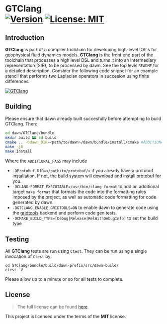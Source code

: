 GTClang <br/> <a target="_blank" href="http://semver.org">![Version][Version.Badge]</a><!-- <a target="_blank" href="https://travis-ci.org/MeteoSwiss-APN/GTClang">![Travis status][TravisCI.Badge]</a>--> <a target="_blank" href="https://opensource.org/licenses/MIT">![License: MIT][MIT.License]</a>
===========

## Introduction

**GTClang** is part of a compiler toolchain for developing high-level DSLs for geophysical fluid dynamics models. **GTClang** is the front end part of the toolchain that processes a high level DSL and turns it into an intermediary representation (SIR), to be processed by dawn. See the top level `README` for a detailed description. Consider the following code snippet for an example stencil that performs two Laplacian operators in succesion using finite differences:

[![GTClang](https://raw.githubusercontent.com/MeteoSwiss-APN/GTClang/master/docs/images/hd.png)](https://github.com/MeteoSwiss-APN/GTClang/releases)

## Building

Please ensure that dawn already built succesfully before attempting to build GTClang. Then:

```bash
cd dawn/GTClang/bundle
mkdir build && cd build
cmake .. -Ddawn_DIR=<path/to/dawn>/dawn/bundle/install/cmake #ADDITIONAL_FLAGS#
make -j6
make install
```

Where the `ADDITIONAL_FAGS` may include
* `-DProtobuf_DIR=</path/to/protobuf/>` if you already have a protobuf installation. If not, the build system will download and install protobuf for you. 
* `-DCLANG-FORMAT_EXECUTABLE=/usr/bin/clang-format` to add an additional target `make format` that formats the code into the formatting rules imposed by the project, as well as automatic code formatting for code generated by dawn.
* `-DGTCLANG_ENABLE_GRIDTOOLS=ON` to enable dawn to generate code using the [gridtools](https://github.com/GridTools/gridtools) backend and perform code gen tests.
* `-DCMAKE_BUILD_TYPE=[Debug|Release|RelWithDebugInfo]` to set the build type 

## Testing

All **GTClang** tests are run using `Ctest`. They can be run using a single invocation of `Ctest` by:

```
cd GTClang/bundle/build/dawn-prefix/src/dawn-build/
ctest -V
```

Please allow up to a minute or so for all tests to complete.

## License

> The full license can be found [here](https://opensource.org/licenses/MIT).

This project is licensed under the terms of the **MIT** license.

<!-- Links -->
[Documentation.Badge]: https://img.shields.io/badge/documentation-link-blue.svg
[MIT.License]: https://img.shields.io/badge/License-MIT-blue.svg
[Version.Badge]: https://badge.fury.io/gh/MeteoSwiss-APN%2FGTClang.svg
